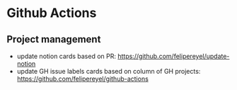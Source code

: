 # Github Actions

## Project management
- update notion cards based on PR: https://github.com/felipereyel/update-notion
- update GH issue labels cards based on column of GH projects: https://github.com/felipereyel/github-actions
